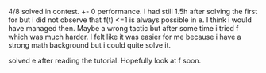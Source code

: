 4/8 solved in contest. +- 0 performance.
I had still 1.5h after solving the first for but i did not observe that f(t) <=1
is always possible in e. I think i would have managed then.
Maybe a wrong tactic but after some time i tried f which was much harder. I
felt like it was easier for me because i have a strong math background but
i could quite solve it.

solved e after reading the tutorial. Hopefully look at f soon.
